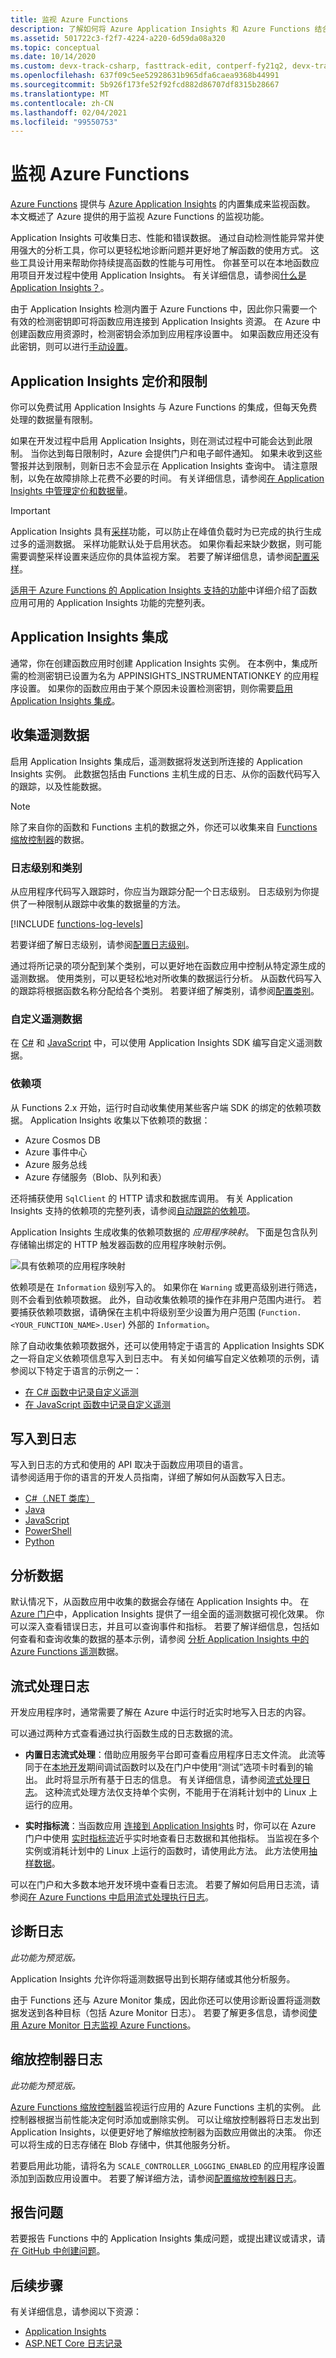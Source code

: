```yaml
---
title: 监视 Azure Functions
description: 了解如何将 Azure Application Insights 和 Azure Functions 结合使用来监视函数执行。
ms.assetid: 501722c3-f2f7-4224-a220-6d59da08a320
ms.topic: conceptual
ms.date: 10/14/2020
ms.custom: devx-track-csharp, fasttrack-edit, contperf-fy21q2, devx-track-js
ms.openlocfilehash: 637f09c5ee52928631b965dfa6caea9368b44991
ms.sourcegitcommit: 5b926f173fe52f92fcd882d86707df8315b28667
ms.translationtype: MT
ms.contentlocale: zh-CN
ms.lasthandoff: 02/04/2021
ms.locfileid: "99550753"
---
```

# <a name="monitor-azure-functions"></a>监视 Azure Functions

[Azure Functions](functions-overview.md) 提供与 [Azure Application Insights](../azure-monitor/app/app-insights-overview.md) 的内置集成来监视函数。 本文概述了 Azure 提供的用于监视 Azure Functions 的监视功能。

Application Insights 可收集日志、性能和错误数据。 通过自动检测性能异常并使用强大的分析工具，你可以更轻松地诊断问题并更好地了解函数的使用方式。 这些工具设计用来帮助你持续提高函数的性能与可用性。 你甚至可以在本地函数应用项目开发过程中使用 Application Insights。 有关详细信息，请参阅[什么是 Application Insights？](../azure-monitor/app/app-insights-overview.md)。

由于 Application Insights 检测内置于 Azure Functions 中，因此你只需要一个有效的检测密钥即可将函数应用连接到 Application Insights 资源。 在 Azure 中创建函数应用资源时，检测密钥会添加到应用程序设置中。 如果函数应用还没有此密钥，则可以进行[手动设置](configure-monitoring.md#enable-application-insights-integration)。  

## <a name="application-insights-pricing-and-limits"></a>Application Insights 定价和限制

你可以免费试用 Application Insights 与 Azure Functions 的集成，但每天免费处理的数据量有限制。

如果在开发过程中启用 Application Insights，则在测试过程中可能会达到此限制。 当你达到每日限制时，Azure 会提供门户和电子邮件通知。 如果未收到这些警报并达到限制，则新日志不会显示在 Application Insights 查询中。 请注意限制，以免在故障排除上花费不必要的时间。 有关详细信息，请参阅[在 Application Insights 中管理定价和数据量](../azure-monitor/app/pricing.md)。

> [!IMPORTANT]
> Application Insights 具有[采样](../azure-monitor/app/sampling.md)功能，可以防止在峰值负载时为已完成的执行生成过多的遥测数据。 采样功能默认处于启用状态。 如果你看起来缺少数据，则可能需要调整采样设置来适应你的具体监视方案。 若要了解详细信息，请参阅[配置采样](configure-monitoring.md#configure-sampling)。

[适用于 Azure Functions 的 Application Insights 支持的功能](../azure-monitor/app/azure-functions-supported-features.md)中详细介绍了函数应用可用的 Application Insights 功能的完整列表。

## <a name="application-insights-integration"></a>Application Insights 集成

通常，你在创建函数应用时创建 Application Insights 实例。 在本例中，集成所需的检测密钥已设置为名为 APPINSIGHTS_INSTRUMENTATIONKEY 的应用程序设置。 如果你的函数应用由于某个原因未设置检测密钥，则你需要[启用 Application Insights 集成](configure-monitoring.md#enable-application-insights-integration)。  

## <a name="collecting-telemetry-data"></a>收集遥测数据

启用 Application Insights 集成后，遥测数据将发送到所连接的 Application Insights 实例。 此数据包括由 Functions 主机生成的日志、从你的函数代码写入的跟踪，以及性能数据。 

>[!NOTE]
>除了来自你的函数和 Functions 主机的数据之外，你还可以收集来自 [Functions 缩放控制器](#scale-controller-logs)的数据。   

### <a name="log-levels-and-categories"></a>日志级别和类别

从应用程序代码写入跟踪时，你应当为跟踪分配一个日志级别。 日志级别为你提供了一种限制从跟踪中收集的数据量的方法。  

[!INCLUDE [functions-log-levels](../../includes/functions-log-levels.md)]

若要详细了解日志级别，请参阅[配置日志级别](configure-monitoring.md#configure-log-levels)。

通过将所记录的项分配到某个类别，可以更好地在函数应用中控制从特定源生成的遥测数据。 使用类别，可以更轻松地对所收集的数据运行分析。 从函数代码写入的跟踪将根据函数名称分配给各个类别。 若要详细了解类别，请参阅[配置类别](configure-monitoring.md#configure-categories)。

### <a name="custom-telemetry-data"></a>自定义遥测数据

在 [C#](functions-dotnet-class-library.md#log-custom-telemetry-in-c-functions) 和 [JavaScript](functions-reference-node.md#log-custom-telemetry) 中，可以使用 Application Insights SDK 编写自定义遥测数据。

### <a name="dependencies"></a>依赖项

从 Functions 2.x 开始，运行时自动收集使用某些客户端 SDK 的绑定的依赖项数据。 Application Insights 收集以下依赖项的数据：

+ Azure Cosmos DB 
+ Azure 事件中心
+ Azure 服务总线
+ Azure 存储服务（Blob、队列和表）

还将捕获使用 `SqlClient` 的 HTTP 请求和数据库调用。 有关 Application Insights 支持的依赖项的完整列表，请参阅[自动跟踪的依赖项](../azure-monitor/app/asp-net-dependencies.md#automatically-tracked-dependencies)。

Application Insights 生成收集的依赖项数据的 _应用程序映射_。 下面是包含队列存储输出绑定的 HTTP 触发器函数的应用程序映射示例。  

![具有依赖项的应用程序映射](./media/functions-monitoring/app-map.png)

依赖项是在 `Information` 级别写入的。 如果你在 `Warning` 或更高级别进行筛选，则不会看到依赖项数据。 此外，自动收集依赖项的操作在非用户范围内进行。 若要捕获依赖项数据，请确保在主机中将级别至少设置为用户范围 (`Function.<YOUR_FUNCTION_NAME>.User`) 外部的 `Information`。

除了自动收集依赖项数据外，还可以使用特定于语言的 Application Insights SDK 之一将自定义依赖项信息写入到日志中。 有关如何编写自定义依赖项的示例，请参阅以下特定于语言的示例之一：

+ [在 C# 函数中记录自定义遥测](functions-dotnet-class-library.md#log-custom-telemetry-in-c-functions)
+ [在 JavaScript 函数中记录自定义遥测](functions-reference-node.md#log-custom-telemetry) 

## <a name="writing-to-logs"></a>写入到日志 

写入到日志的方式和使用的 API 取决于函数应用项目的语言。   
请参阅适用于你的语言的开发人员指南，详细了解如何从函数写入日志。

+ [C#（.NET 类库）](functions-dotnet-class-library.md#logging)
+ [Java](functions-reference-java.md#logger)
+ [JavaScript](functions-reference-node.md#write-trace-output-to-logs) 
+ [PowerShell](functions-reference-powershell.md#logging)
+ [Python](functions-reference-python.md#logging)

## <a name="analyze-data"></a>分析数据

默认情况下，从函数应用中收集的数据会存储在 Application Insights 中。 在 [Azure 门户](https://portal.azure.com)中，Application Insights 提供了一组全面的遥测数据可视化效果。 你可以深入查看错误日志，并且可以查询事件和指标。 若要了解详细信息，包括如何查看和查询收集的数据的基本示例，请参阅 [分析 Application Insights 中的 Azure Functions 遥测](analyze-telemetry-data.md)数据。 

## <a name="streaming-logs"></a>流式处理日志

开发应用程序时，通常需要了解在 Azure 中运行时近实时地写入日志的内容。

可以通过两种方式查看通过执行函数生成的日志数据的流。

* **内置日志流式处理**：借助应用服务平台即可查看应用程序日志文件流。 此流等同于在[本地开发](functions-develop-local.md)期间调试函数时以及在门户中使用“测试”选项卡时看到的输出。 此时将显示所有基于日志的信息。 有关详细信息，请参阅[流式处理日志](../app-service/troubleshoot-diagnostic-logs.md#stream-logs)。 这种流式处理方法仅支持单个实例，不能用于在消耗计划中的 Linux 上运行的应用。

* **实时指标流**：当函数应用 [连接到 Application Insights](configure-monitoring.md#enable-application-insights-integration) 时，你可以在 Azure 门户中使用 [实时指标流](../azure-monitor/app/live-stream.md)近乎实时地查看日志数据和其他指标。 当监视在多个实例或消耗计划中的 Linux 上运行的函数时，请使用此方法。 此方法使用[抽样数据](configure-monitoring.md#configure-sampling)。

可以在门户和大多数本地开发环境中查看日志流。 若要了解如何启用日志流，请参阅[在 Azure Functions 中启用流式处理执行日志](streaming-logs.md)。

## <a name="diagnostic-logs"></a>诊断日志

_此功能为预览版。_ 

Application Insights 允许你将遥测数据导出到长期存储或其他分析服务。  

由于 Functions 还与 Azure Monitor 集成，因此你还可以使用诊断设置将遥测数据发送到各种目标（包括 Azure Monitor 日志）。 若要了解更多信息，请参阅[使用 Azure Monitor 日志监视 Azure Functions](functions-monitor-log-analytics.md)。

## <a name="scale-controller-logs"></a>缩放控制器日志

_此功能为预览版。_ 

[Azure Functions 缩放控制器](./event-driven-scaling.md#runtime-scaling)监视运行应用的 Azure Functions 主机的实例。 此控制器根据当前性能决定何时添加或删除实例。 可以让缩放控制器将日志发出到 Application Insights，以便更好地了解缩放控制器为函数应用做出的决策。 你还可以将生成的日志存储在 Blob 存储中，供其他服务分析。 

若要启用此功能，请将名为 `SCALE_CONTROLLER_LOGGING_ENABLED` 的应用程序设置添加到函数应用设置中。 若要了解详细方法，请参阅[配置缩放控制器日志](configure-monitoring.md#configure-scale-controller-logs)。

## <a name="report-issues"></a>报告问题

若要报告 Functions 中的 Application Insights 集成问题，或提出建议或请求，请[在 GitHub 中创建问题](https://github.com/Azure/Azure-Functions/issues/new)。

## <a name="next-steps"></a>后续步骤

有关详细信息，请参阅以下资源：

* [Application Insights](/azure/application-insights/)
* [ASP.NET Core 日志记录](/aspnet/core/fundamentals/logging/)

